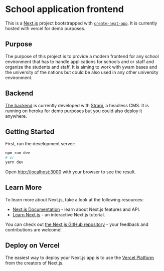 # School application frontend
This is a [Next.js](https://nextjs.org/) project bootstrapped with [`create-next-app`](https://github.com/vercel/next.js/tree/canary/packages/create-next-app). It is currently hosted with vercel for demo purposes. 

## Purpose 
The purpose of this project is to provide a modern frontend for any school environment that has to handle applications for schools and or staff and organize the students and staff. It is aiming to work with ywam bases and the university of the nations but could be also used in any other university environment.

## Backend 
[The backend](https://github.com/Johannes-B-stock/school-application-backend) is currently developed with [Strapi](https://strapi.io/), a headless CMS. It is running on heroku for demo purposes but you could also deploy it anywhere. 

## Getting Started

First, run the development server:

```bash
npm run dev
# or
yarn dev
```

Open [http://localhost:3000](http://localhost:3000) with your browser to see the result.

## Learn More

To learn more about Next.js, take a look at the following resources:

- [Next.js Documentation](https://nextjs.org/docs) - learn about Next.js features and API.
- [Learn Next.js](https://nextjs.org/learn) - an interactive Next.js tutorial.

You can check out [the Next.js GitHub repository](https://github.com/vercel/next.js/) - your feedback and contributions are welcome!

## Deploy on Vercel

The easiest way to deploy your Next.js app is to use the [Vercel Platform](https://vercel.com/new?utm_medium=default-template&filter=next.js&utm_source=create-next-app&utm_campaign=create-next-app-readme) from the creators of Next.js.


